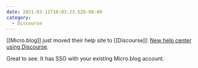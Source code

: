 ```yaml
---
date: 2021-03-11T16:03:23.526-08:00
category:
  - Discourse
---
```

[[Micro.blog]] just moved their help site to [[Discourse]]: [New help center using Discourse](https://www.manton.org/2021/03/11/new-help-center.html).

Great to see. It has SSO with your existing Micro.blog account. 
